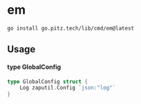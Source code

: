 # em




```
go install go.pitz.tech/lib/cmd/em@latest
```

## Usage

#### type GlobalConfig

```go
type GlobalConfig struct {
	Log zaputil.Config `json:"log"`
}
```
